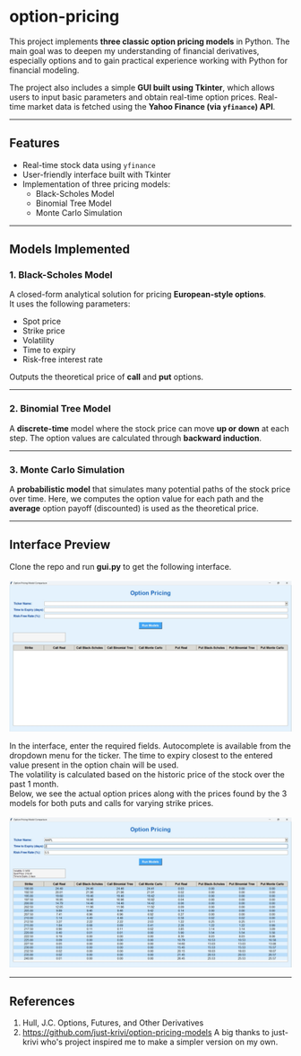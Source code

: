 # option-pricing

This project implements **three classic option pricing models** in Python. The main goal was to deepen my understanding of financial derivatives, especially options and to gain practical experience working with Python for financial modeling.

The project also includes a simple **GUI built using Tkinter**, which allows users to input basic parameters and obtain real-time option prices. Real-time market data is fetched using the **Yahoo Finance (via `yfinance`) API**.

---

## Features

- Real-time stock data using `yfinance`
- User-friendly interface built with Tkinter
- Implementation of three pricing models:
  - Black-Scholes Model
  - Binomial Tree Model
  - Monte Carlo Simulation

---

## Models Implemented

### 1. Black-Scholes Model  
A closed-form analytical solution for pricing **European-style options**.  
It uses the following parameters:

- Spot price
- Strike price
- Volatility
- Time to expiry
- Risk-free interest rate

Outputs the theoretical price of **call** and **put** options.

---

### 2. Binomial Tree Model  
A **discrete-time** model where the stock price can move **up or down** at each step. The option values are calculated through **backward induction**.

---

### 3. Monte Carlo Simulation  
A **probabilistic model** that simulates many potential paths of the stock price over time. Here, we computes the option value for each path and the **average** option payoff (discounted) is used as the theoretical price.

---

## Interface Preview 
 Clone the repo and run **gui.py** to get the following interface. <br> <br>
![App Screenshot](Interface_pics/Main_interface_empty.jpg)

In the interface, enter the required fields. Autocomplete is available from the dropdown menu for the ticker. The time to expiry closest to the entered value present in the option chain will be used. <br>
The volatility is calculated based on the historic price of the stock over the past 1 month. <br>
Below, we see the actual option prices along with the prices found by the 3 models for both puts and calls for varying strike prices. <br> <br>
![App Screenshot](Interface_pics/Main_interface_run.jpg)

---

## References 

1. Hull, J.C. Options, Futures, and Other Derivatives
2. https://github.com/just-krivi/option-pricing-models
   A big thanks to just-krivi who's project inspired me to make a simpler version on my own.

